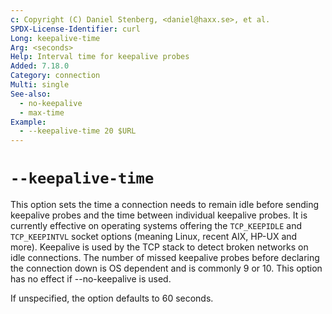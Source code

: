 ```yaml
---
c: Copyright (C) Daniel Stenberg, <daniel@haxx.se>, et al.
SPDX-License-Identifier: curl
Long: keepalive-time
Arg: <seconds>
Help: Interval time for keepalive probes
Added: 7.18.0
Category: connection
Multi: single
See-also:
  - no-keepalive
  - max-time
Example:
  - --keepalive-time 20 $URL
---
```


# `--keepalive-time`

This option sets the time a connection needs to remain idle before sending
keepalive probes and the time between individual keepalive probes. It is
currently effective on operating systems offering the `TCP_KEEPIDLE` and
`TCP_KEEPINTVL` socket options (meaning Linux, recent AIX, HP-UX and more).
Keepalive is used by the TCP stack to detect broken networks on idle
connections. The number of missed keepalive probes before declaring the
connection down is OS dependent and is commonly 9 or 10. This option has no
effect if --no-keepalive is used.

If unspecified, the option defaults to 60 seconds.
